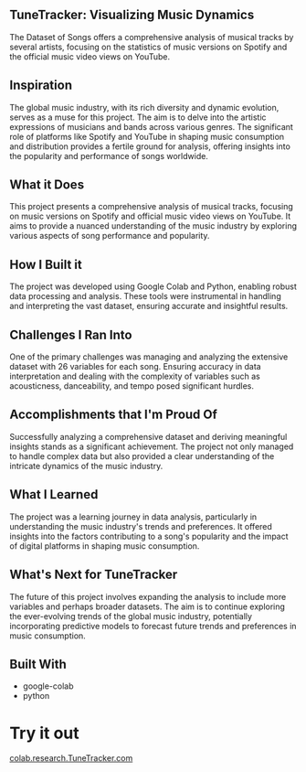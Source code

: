 ## TuneTracker: Visualizing Music Dynamics
The Dataset of Songs offers a comprehensive analysis of musical tracks by several artists, focusing on the statistics of music versions on Spotify and the official music video views on YouTube.

## Inspiration
The global music industry, with its rich diversity and dynamic evolution, serves as a muse for this project. The aim is to delve into the artistic expressions of musicians and bands across various genres. The significant role of platforms like Spotify and YouTube in shaping music consumption and distribution provides a fertile ground for analysis, offering insights into the popularity and performance of songs worldwide.

## What it Does
This project presents a comprehensive analysis of musical tracks, focusing on music versions on Spotify and official music video views on YouTube. It aims to provide a nuanced understanding of the music industry by exploring various aspects of song performance and popularity.

## How I Built it
The project was developed using Google Colab and Python, enabling robust data processing and analysis. These tools were instrumental in handling and interpreting the vast dataset, ensuring accurate and insightful results.

## Challenges I Ran Into
One of the primary challenges was managing and analyzing the extensive dataset with 26 variables for each song. Ensuring accuracy in data interpretation and dealing with the complexity of variables such as acousticness, danceability, and tempo posed significant hurdles.

## Accomplishments that I'm Proud Of
Successfully analyzing a comprehensive dataset and deriving meaningful insights stands as a significant achievement. The project not only managed to handle complex data but also provided a clear understanding of the intricate dynamics of the music industry.

## What I Learned
The project was a learning journey in data analysis, particularly in understanding the music industry's trends and preferences. It offered insights into the factors contributing to a song's popularity and the impact of digital platforms in shaping music consumption.

## What's Next for TuneTracker
The future of this project involves expanding the analysis to include more variables and perhaps broader datasets. The aim is to continue exploring the ever-evolving trends of the global music industry, potentially incorporating predictive models to forecast future trends and preferences in music consumption.

## Built With
- google-colab
- python

# Try it out
[colab.research.TuneTracker.com](https://colab.research.google.com/drive/15QuAn6aaI0Z_d0Efw76dXLDaQa7EZSYB?usp=sharing#scrollTo=0gKozVvMv8Ab)
